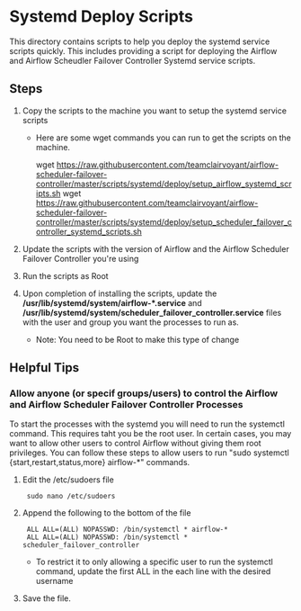 # Systemd Deploy Scripts 

This directory contains scripts to help you deploy the systemd service scripts quickly. This includes providing a script for deploying the Airflow and Airflow Scheudler Failover Controller Systemd service scripts.
 

## Steps

1. Copy the scripts to the machine you want to setup the systemd service scripts

    * Here are some wget commands you can run to get the scripts on the machine.
    
        wget https://raw.githubusercontent.com/teamclairvoyant/airflow-scheduler-failover-controller/master/scripts/systemd/deploy/setup_airflow_systemd_scripts.sh
        wget https://raw.githubusercontent.com/teamclairvoyant/airflow-scheduler-failover-controller/master/scripts/systemd/deploy/setup_scheduler_failover_controller_systemd_scripts.sh

2. Update the scripts with the version of Airflow and the Airflow Scheduler Failover Controller you're using

3. Run the scripts as Root

4. Upon completion of installing the scripts, update the **/usr/lib/systemd/system/airflow-*.service** and **/usr/lib/systemd/system/scheduler_failover_controller.service** files with the user and group you want the processes to run as.
 
    * Note: You need to be Root to make this type of change


## Helpful Tips

### Allow anyone (or specif groups/users) to control the Airflow and Airflow Scheduler Failover Controller Processes
 
To start the processes with the systemd you will need to run the systemctl command. This requires taht you be the root user. In certain cases, you may want to allow other users to control Airflow without giving them root privileges. You can follow these steps to allow users to run "sudo systemctl {start,restart,status,more} airflow-*" commands.

1. Edit the /etc/sudoers file

        sudo nano /etc/sudoers
         
2. Append the following to the bottom of the file

        ALL ALL=(ALL) NOPASSWD: /bin/systemctl * airflow-*
        ALL ALL=(ALL) NOPASSWD: /bin/systemctl * scheduler_failover_controller

    * To restrict it to only allowing a specific user to run the systemctl command, update the first ALL in the each line with the desired username

3. Save the file.
